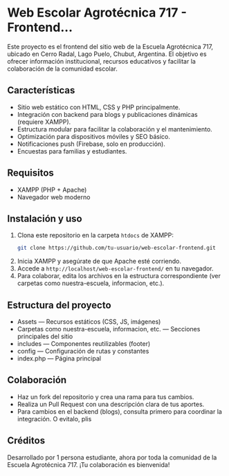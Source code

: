 # Web Escolar Agrotécnica 717 - Frontend...

Este proyecto es el frontend del sitio web de la Escuela Agrotécnica 717, ubicado en Cerro Radal, Lago Puelo, Chubut, Argentina. El objetivo es ofrecer información institucional, recursos educativos y facilitar la colaboración de la comunidad escolar.

## Características

- Sitio web estático con HTML, CSS y PHP principalmente.
- Integración con backend para blogs y publicaciones dinámicas (requiere XAMPP).
- Estructura modular para facilitar la colaboración y el mantenimiento.
- Optimización para dispositivos móviles y SEO básico.
- Notificaciones push (Firebase, solo en producción).
- Encuestas para familias y estudiantes.

## Requisitos

- XAMPP (PHP + Apache)
- Navegador web moderno

## Instalación y uso

1. Clona este repositorio en la carpeta `htdocs` de XAMPP:
   ```bash
   git clone https://github.com/tu-usuario/web-escolar-frontend.git
   ```
2. Inicia XAMPP y asegúrate de que Apache esté corriendo.
3. Accede a `http://localhost/web-escolar-frontend/` en tu navegador.
4. Para colaborar, edita los archivos en la estructura correspondiente (ver carpetas como nuestra-escuela, informacion, etc.).

## Estructura del proyecto

- Assets — Recursos estáticos (CSS, JS, imágenes)
- Carpetas como nuestra-escuela, informacion, etc. — Secciones principales del sitio
- includes — Componentes reutilizables (footer)
- config — Configuración de rutas y constantes
- index.php — Página principal

## Colaboración

- Haz un fork del repositorio y crea una rama para tus cambios.
- Realiza un Pull Request con una descripción clara de tus aportes.
- Para cambios en el backend (blogs), consulta primero para coordinar la integración. O evitalo, plis

## Créditos

Desarrollado por 1 persona estudiante, ahora por toda la comunidad de la Escuela Agrotécnica 717. ¡Tu colaboración es bienvenida!